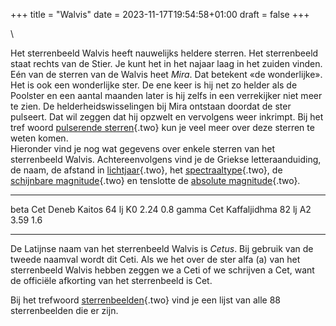 +++
title = "Walvis"
date = 2023-11-17T19:54:58+01:00
draft = false
+++

\

Het sterrenbeeld Walvis heeft nauwelijks heldere sterren. Het
sterrenbeeld staat rechts van de Stier. Je kunt het in het najaar laag
in het zuiden vinden. Eén van de sterren van de Walvis heet *Mira*. Dat
betekent «de wonderlijke». Het is ook een wonderlijke ster. De ene keer
is hij net zo helder als de Poolster en een aantal maanden later is hij
zelfs in een verrekijker niet meer te zien. De helderheidswisselingen
bij Mira ontstaan doordat de ster pulseert. Dat wil zeggen dat hij
opzwelt en vervolgens weer inkrimpt. Bij het tref woord [pulserende
sterren](pulseren.html){.two} kun je veel meer over deze sterren te
weten komen.\
Hieronder vind je nog wat gegevens over enkele sterren van het
sterrenbeeld Walvis. Achtereenvolgens vind je de Griekse
letteraanduiding, de naam, de afstand in
[lichtjaar](lichtjaa.html){.two}, het
[spectraaltype](spectraa.html){.two}, de [schijnbare
magnitude](magnitud.html){.two} en tenslotte de [absolute
magnitude](absolute.html){.two}.

  ----------- -------------- ------- ---- ------ -----
  beta Cet    Deneb Kaitos   64 lj   K0   2.24   0.8
  gamma Cet   Kaffaljidhma   82 lj   A2   3.59   1.6
  ----------- -------------- ------- ---- ------ -----

De Latijnse naam van het sterrenbeeld Walvis is *Cetus*. Bij gebruik van
de tweede naamval wordt dit Ceti. Als we het over de ster alfa (a) van
het sterrenbeeld Walvis hebben zeggen we a Ceti of we schrijven a Cet,
want de officiële afkorting van het sterrenbeeld is Cet.

Bij het trefwoord [sterrenbeelden](sterrenb.html){.two} vind je een
lijst van alle 88 sterrenbeelden die er zijn.
